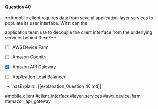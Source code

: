#### Question  40


**A mobile client requires data from several application-layer services to populate its user interface. What can the

application team use to decouple the client interface from the underlying services behind them?**


- [ ] AWS Device Farm


- [ ] Amazon Cognito


- [x] Amazon API Gateway


- [ ] Application Load Balancer



- hasExplain:: [[explanation_Question  40.md]]

#mobile_client #client_interface #layer_services #aws_device_farm #amazon_api_gateway 